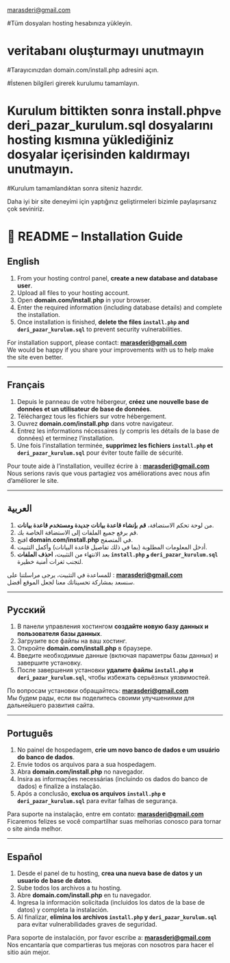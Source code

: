 marasderi@gmail.com 

#Tüm dosyaları hosting hesabınıza yükleyin.

# veritabanı oluşturmayı unutmayın

#Tarayıcınızdan domain.com/install.php adresini açın.

#İstenen bilgileri girerek kurulumu tamamlayın.

# Kurulum bittikten sonra  install.php` ve  `deri_pazar_kurulum.sql dosyalarını hosting kısmına yüklediğiniz dosyalar içerisinden kaldırmayı unutmayın. 


#Kurulum tamamlandıktan sonra siteniz hazırdır.

Daha iyi bir site deneyimi için yaptığınız geliştirmeleri bizimle paylaşırsanız çok seviniriz.

# 📘 README – Installation Guide  

## English
1. From your hosting control panel, **create a new database and database user**.  
2. Upload all files to your hosting account.  
3. Open **domain.com/install.php** in your browser.  
4. Enter the required information (including database details) and complete the installation.  
5. Once installation is finished, **delete the files `install.php` and `deri_pazar_kurulum.sql`** to prevent security vulnerabilities.  

For installation support, please contact: **marasderi@gmail.com**  
We would be happy if you share your improvements with us to help make the site even better.  

---

## Français
1. Depuis le panneau de votre hébergeur, **créez une nouvelle base de données et un utilisateur de base de données**.  
2. Téléchargez tous les fichiers sur votre hébergement.  
3. Ouvrez **domain.com/install.php** dans votre navigateur.  
4. Entrez les informations nécessaires (y compris les détails de la base de données) et terminez l’installation.  
5. Une fois l’installation terminée, **supprimez les fichiers `install.php` et `deri_pazar_kurulum.sql`** pour éviter toute faille de sécurité.  

Pour toute aide à l’installation, veuillez écrire à : **marasderi@gmail.com**  
Nous serions ravis que vous partagiez vos améliorations avec nous afin d’améliorer le site.  

---

## العربية
1. من لوحة تحكم الاستضافة، **قم بإنشاء قاعدة بيانات جديدة ومستخدم قاعدة بيانات**.  
2. قم برفع جميع الملفات إلى الاستضافة الخاصة بك.  
3. افتح **domain.com/install.php** في المتصفح.  
4. أدخل المعلومات المطلوبة (بما في ذلك تفاصيل قاعدة البيانات) وأكمل التثبيت.  
5. بعد الانتهاء من التثبيت، **احذف الملفات `install.php` و `deri_pazar_kurulum.sql`** لتجنب ثغرات أمنية خطيرة.  

للمساعدة في التثبيت، يرجى مراسلتنا على : **marasderi@gmail.com**  
سنسعد بمشاركة تحسيناتك معنا لجعل الموقع أفضل.  

---

## Русский
1. В панели управления хостингом **создайте новую базу данных и пользователя базы данных**.  
2. Загрузите все файлы на ваш хостинг.  
3. Откройте **domain.com/install.php** в браузере.  
4. Введите необходимые данные (включая параметры базы данных) и завершите установку.  
5. После завершения установки **удалите файлы `install.php` и `deri_pazar_kurulum.sql`**, чтобы избежать серьёзных уязвимостей.  

По вопросам установки обращайтесь: **marasderi@gmail.com**  
Мы будем рады, если вы поделитесь своими улучшениями для дальнейшего развития сайта.  

---

## Português
1. No painel de hospedagem, **crie um novo banco de dados e um usuário do banco de dados**.  
2. Envie todos os arquivos para a sua hospedagem.  
3. Abra **domain.com/install.php** no navegador.  
4. Insira as informações necessárias (incluindo os dados do banco de dados) e finalize a instalação.  
5. Após a conclusão, **exclua os arquivos `install.php` e `deri_pazar_kurulum.sql`** para evitar falhas de segurança.  

Para suporte na instalação, entre em contato: **marasderi@gmail.com**  
Ficaremos felizes se você compartilhar suas melhorias conosco para tornar o site ainda melhor.  

---

## Español
1. Desde el panel de tu hosting, **crea una nueva base de datos y un usuario de base de datos**.  
2. Sube todos los archivos a tu hosting.  
3. Abre **domain.com/install.php** en tu navegador.  
4. Ingresa la información solicitada (incluidos los datos de la base de datos) y completa la instalación.  
5. Al finalizar, **elimina los archivos `install.php` y `deri_pazar_kurulum.sql`** para evitar vulnerabilidades graves de seguridad.  

Para soporte de instalación, por favor escribe a: **marasderi@gmail.com**  
Nos encantaría que compartieras tus mejoras con nosotros para hacer el sitio aún mejor.  
